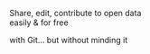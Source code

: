 
<div class="has-text-centered">

  <p class="is-size-4 has-text-weight-bold mb-2">
    Share, edit, contribute to open data
    <br>easily & for free
  </p>

  <p class="is-italic">
    with Git... but without minding it
  </p>

</div>

<!-- GITRIBUTE - contribute with GIT ...but without minding it-->
<!--  ... but without having to use Github or Gitlab  -->
